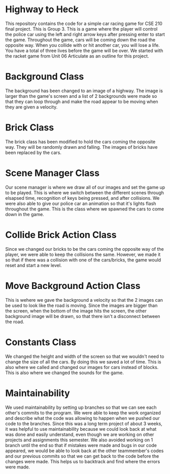 # Highway to Heck
This repository contains the code for a simple car racing game for CSE 210 final project. This is Group 3.
This is a game where the player will control the police car using the left and right arrow keys after pressing 
enter to start the game.
Throughout the game, cars will be coming down the road the opposite way. When you collide with or hit another car,
you will lose a life. You have a total of three lives before the game will be over.
We started with the racket game from Unit 06 Articulate as an outline for this project.

# Background Class
The background has been changed to an image of a highway. The image is larger than the game's screen and
a list of 2 backgrounds were made so that they can loop through and make the road appear to be moving when
they are given a velocity.

# Brick Class
The brick class has been modified to hold the cars coming the opposite way. They will be randomly drawn and falling.
The images of bricks have been replaced by the cars.

# Scene Manager Class
Our scene manager is where we draw all of our images and set the game up to be played. This is where we switch between
the different scenes through elsapsed time, recognition of keys being pressed, and after collisions. We were also able to give our police
car an animation so that it's lights flash throughout the game. This is the class where we spawned the cars to come down in the game.
# Collide Brick Action Class
Since we changed our bricks to be the cars coming the opposite way of the player, we were able to keep the collisions the same.
However, we made it so that if there was a collision with one of the cars/bricks, the game would reset and start a new level.

# Move Background Action Class
This is wehere we gave the background a velocity so that the 2 images can be used to look like the road is moving. Since the images are bigger
than the screen, when the bottom of the image hits the screen, the other background image will be drawn, so that there isn't a disconnect
between the road.

# Constants Class
We changed the height and width of the screen so that we wouldn't need to change the size of all the cars. By doing this we saved
a lot of time. This is also where we called and changed our images for cars instead of blocks. This is also where we changed the 
sounds for the game.

# Maintainability
We used maintainability by setting up branches so that we can see each other's commits to the program. We were able to keep the work organized and
describe what the code was allowing to happen when we pushed our code to the branches. Since this was a long term project of about 3 weeks, it was 
helpful to use maintainability because we could look back at what was done and easily understand, even though we are working on other projects and 
assignments this semester. We also avoided working on 1 branch until the end so that if mistakes were made and bugs in our code appeared, we would be able 
to look back at the other teammember's codes and our previous commits so that we can get back to the code before the changes were made. This helps us to backtrack and find where the errors were made.
